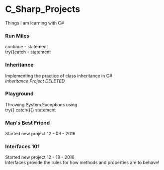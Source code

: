 # C_Sharp_Projects
Things I am learning with C#

### Run Miles
continue - statement<br />
try{}catch - statement

### Inheritance
Implementing the practice of class inheritance in C#<br />
*Inheritance Project DELETED*

### Playground
Throwing System.Exceptions using<br />
try{} catch(){} statement

### Man's Best Friend
Started new project 12 - 09 - 2016


### Interfaces 101
Started new project 12 - 18 - 2016<br />
Interfaces provide the rules for how methods and properties are to behave!
